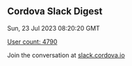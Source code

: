 ## Cordova Slack Digest
Sun, 23 Jul 2023 08:20:20 GMT

[User count: 4790](https://cordova.slack.com/)


Join the conversation at [slack.cordova.io](http://slack.cordova.io/)
